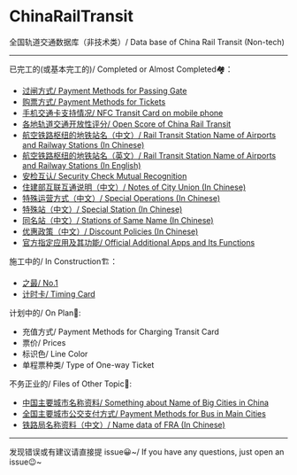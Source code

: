 # ChinaRailTransit
全国轨道交通数据库（非技术类）/ Data base of China Rail Transit (Non-tech)

---
已完工的(或基本完工的)/ Completed or Almost Completed🏘：
- [过闸方式/ Payment Methods for Passing Gate](https://github.com/Ivysauro/ChinaRailTransit/blob/master/data/Payment%20Methods(Part%201).md)
- [购票方式/ Payment Methods for Tickets](https://github.com/Ivysauro/ChinaRailTransit/blob/master/data/Payment%20Methods(Part%202).md)
- [手机交通卡支持情况/ NFC Transit Card on mobile phone](https://github.com/Ivysauro/ChinaRailTransit/blob/master/data/NFC%20Transit%20Card.md)
- [各地轨道交通开放性评分/ Open Score of China Rail Transit](https://github.com/Ivysauro/ChinaRailTransit/blob/master/data/Open%20Score.md)
- [航空铁路枢纽的地铁站名（中文）/ Rail Transit Station Name of Airports and Railway Stations (In Chinese)](https://github.com/Ivysauro/ChinaRailTransit/blob/master/data/Rail%20Transit%20Station%20Name%20of%20Airports%20and%20Railway%20Stations.md)
- [航空铁路枢纽的地铁站名（英文）/ Rail Transit Station Name of Airports and Railway Stations (In English)](https://github.com/Ivysauro/ChinaRailTransit/blob/master/data/Rail%20Transit%20Station%20Name%20of%20Airports%20and%20Railway%20Stations%2002.md)
- [安检互认/ Security Check Mutual Recognition](https://github.com/Ivysauro/ChinaRailTransit/blob/master/data/Security%20Check%20Mutual%20Recognition.md)
- [住建部互联互通说明（中文）/ Notes of City Union (In Chinese)](https://github.com/Ivysauro/ChinaRailTransit/blob/master/data/City%20Union.md)
- [特殊运营方式（中文）/ Special Operations (In Chinese)](https://github.com/Ivysauro/ChinaRailTransit/blob/master/data/Special%20Operations.md)
- [特殊站（中文）/ Special Station (In Chinese)](https://github.com/Ivysauro/ChinaRailTransit/blob/master/data/Special%20Station.md)
- [同名站（中文）/ Stations of Same Name (In Chinese)](https://github.com/Ivysauro/ChinaRailTransit/blob/master/data/Stations%20of%20Same%20Name.md)
- [优惠政策（中文）/ Discount Policies (In Chinese)](https://github.com/Ivysauro/ChinaRailTransit/blob/master/data/Discount%20Policies.md)
- [官方指定应用及其功能/ Official Additional Apps and Its Functions](https://github.com/Ivysauro/ChinaRailTransit/blob/master/data/Official%20Additional%20Apps.md)

施工中的/ In Construction🏗：
- [之最/ No.1](https://github.com/Ivysauro/ChinaRailTransit/blob/master/data/zui.md)
- [计时卡/ Timing Card](https://github.com/Ivysauro/ChinaRailTransit/blob/master/data/Timing%20Card.md) 

计划中的/ On Plan📝:
- 充值方式/ Payment Methods for Charging Transit Card
- 票价/ Prices
- 标识色/ Line Color
- 单程票种类/ Type of One-way Ticket

不务正业的/ Files of Other Topic🧷:
- [中国主要城市名称资料/ Something about Name of Big Cities in China](https://github.com/Ivysauro/ChinaRailTransit/blob/master/data/Name%20data%20of%20Big%20Cities%20in%20China.md)
- [全国主要城市公交支付方式/ Payment Methods for Bus in Main Cities](https://github.com/Ivysauro/ChinaRailTransit/blob/master/data/Payment%20Methods%20for%20Bus%20in%20Main%20Cities.md)
- [铁路局名称资料（中文）/ Name data of FRA (In Chinese)](https://github.com/Ivysauro/ChinaRailTransit/blob/master/data/Name%20data%20of%20FRA.md)

---
发现错误或有建议请直接提 issue😀~/ If you have any questions, just open an issue😉~
